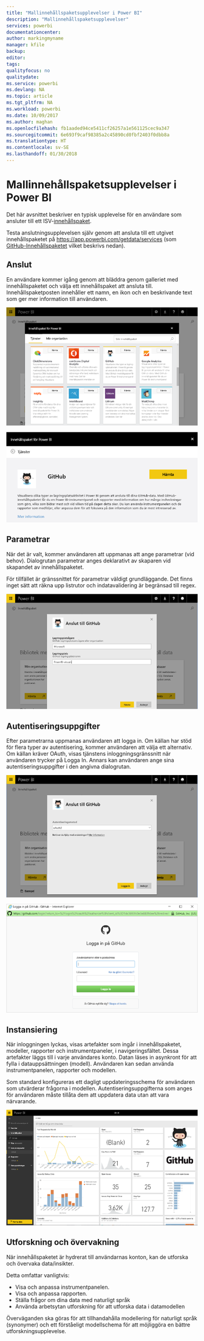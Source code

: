 ```yaml
---
title: "Mallinnehållspaketsupplevelser i Power BI"
description: "Mallinnehållspaketsupplevelser"
services: powerbi
documentationcenter: 
author: markingmyname
manager: kfile
backup: 
editor: 
tags: 
qualityfocus: no
qualitydate: 
ms.service: powerbi
ms.devlang: NA
ms.topic: article
ms.tgt_pltfrm: NA
ms.workload: powerbi
ms.date: 10/09/2017
ms.author: maghan
ms.openlocfilehash: fb1aaded94ce5411cf26257a1e561125cec9a347
ms.sourcegitcommit: 6e693f9caf98385a2c45890cd0fbf2403f0dbb8a
ms.translationtype: HT
ms.contentlocale: sv-SE
ms.lasthandoff: 01/30/2018
---
```

# <a name="template-content-pack-experiences-in-power-bi"></a>Mallinnehållspaketsupplevelser i Power BI
Det här avsnittet beskriver en typisk upplevelse för en användare som ansluter till ett ISV-[innehållspaket](../service-connect-to-services.md). 

Testa anslutningsupplevelsen själv genom att ansluta till ett utgivet innehållspaketet på https://app.powerbi.com/getdata/services (som [GitHub-Innehållspaketet](https://app.powerbi.com/getdata/services/github) vilket beskrivs nedan).

## <a name="connect"></a>Anslut
En användare kommer igång genom att bläddra genom galleriet med innehållspaketet och välja ett innehållspaket att ansluta till. Innehållspaketposten innehåller ett namn, en ikon och en beskrivande text som ger mer information till användaren.

![anslut](media/template-content-pack-experience/github_data.png)

![anslut](media/template-content-pack-experience/github_connect.png)

## <a name="parameters"></a>Parametrar
När det är valt, kommer användaren att uppmanas att ange parametrar (vid behov). Dialogrutan parametrar anges deklarativt av skaparen vid skapandet av innehållspaketet.

För tillfället är gränssnittet för parametrar väldigt grundläggande. Det finns inget sätt att räkna upp listrutor och indatavalidering är begränsad till regex.

![parametrar](media/template-content-pack-experience/github_params.png)

## <a name="credentials"></a>Autentiseringsuppgifter
Efter parametrarna uppmanas användaren att logga in.  Om källan har stöd för flera typer av autentisering, kommer användaren att välja ett alternativ. Om källan kräver OAuth, visas tjänstens inloggningsgränssnitt när användaren trycker på Logga In.  Annars kan användaren ange sina autentiseringsuppgifter i den angivna dialogrutan.

![Autentiseringsuppgifter](media/template-content-pack-experience/github_login.png)

![anslut](media/template-content-pack-experience/github_creds2.png)

## <a name="instantiation"></a>Instansiering
När inloggningen lyckas, visas artefakter som ingår i innehållspaketet, modeller, rapporter och instrumentpaneler, i navigeringsfältet.  Dessa artefakter läggs till i varje användares konto.  Datan läses in asynkront för att fylla i datauppsättningen (modell).  Användaren kan sedan använda instrumentpanelen, rapporter och modellen.

Som standard konfigureras ett dagligt uppdateringsschema för användaren som utvärderar frågorna i modellen.  Autentiseringsuppgifterna som anges för användaren måste tillåta dem att uppdatera data utan att vara närvarande.

![Instansiering](media/template-content-pack-experience/github_dashboard.png)

## <a name="exploration-and-monitoring"></a>Utforskning och övervakning
När innehållspaketet är hydrerat till användarnas konton, kan de utforska och övervaka data/insikter.

Detta omfattar vanligtvis:

* Visa och anpassa instrumentpanelen.
* Visa och anpassa rapporten.
* Ställa frågor om dina data med naturligt språk
* Använda arbetsytan utforskning för att utforska data i datamodellen

Överväganden ska göras för att tillhandahålla modellering för naturligt språk (synonymer) och ett förståeligt modellschema för att möjliggöra en bättre utforskningsupplevelse.

